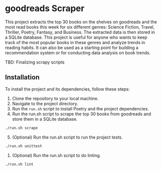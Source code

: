 # goodreads Scraper

This project extracts the top 30 books on the shelves on goodreads and the most read books this week for six different genres: Science Fiction, Travel, Thriller, Poetry, Fantasy, and Business. The extracted data is then stored in a SQLite database. This project is useful for anyone who wants to keep track of the most popular books in these genres and analyze trends in reading habits. It can also be used as a starting point for building a recommendation system or for conducting data analysis on book trends.

TBD: Finalizing scrapy scripts

## Installation

To install the project and its dependencies, follow these steps:

1. Clone the repository to your local machine.
2. Navigate to the project directory.
3. Run the `run.sh` script to install Poetry and the project dependencies.
4. Run the run.sh script to scrape the top 30 books from goodreads and store them in a SQLite database.
   
```bash
./run.sh scrape
```

5. (Optional) Run the run.sh script to run the project tests.

```bash 
./run.sh unittest
```

1. (Optional) Run the run.sh script to do linting.

```bash 
./run.sh lint
```